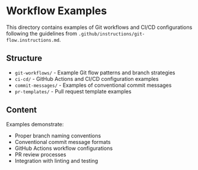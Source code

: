 # Workflow Examples

This directory contains examples of Git workflows and CI/CD configurations following the guidelines from `.github/instructions/git-flow.instructions.md`.

## Structure

- `git-workflows/` - Example Git flow patterns and branch strategies
- `ci-cd/` - GitHub Actions and CI/CD configuration examples
- `commit-messages/` - Examples of conventional commit messages
- `pr-templates/` - Pull request template examples

## Content

Examples demonstrate:
- Proper branch naming conventions
- Conventional commit message formats
- GitHub Actions workflow configurations
- PR review processes
- Integration with linting and testing
